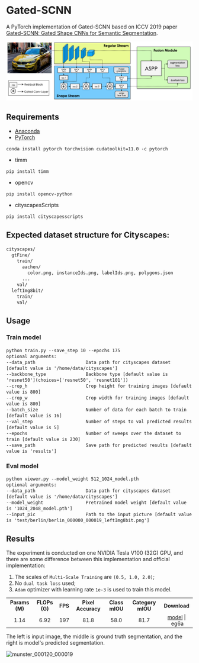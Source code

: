 # Gated-SCNN

A PyTorch implementation of Gated-SCNN based on ICCV 2019
paper [Gated-SCNN: Gated Shape CNNs for Semantic Segmentation](https://arxiv.org/abs/1907.05740).

![Network Architecture image from the paper](structure.png)

## Requirements

- [Anaconda](https://www.anaconda.com/download/)
- [PyTorch](https://pytorch.org)

```
conda install pytorch torchvision cudatoolkit=11.0 -c pytorch
```

- timm

```
pip install timm
```

- opencv

```
pip install opencv-python
```

- cityscapesScripts

```
pip install cityscapesscripts
```

## Expected dataset structure for Cityscapes:

```
cityscapes/
  gtFine/
    train/
      aachen/
        color.png, instanceIds.png, labelIds.png, polygons.json
      ...
    val/
  leftImg8bit/
    train/
    val/
```

## Usage

### Train model

```
python train.py --save_step 10 --epochs 175
optional arguments:
--data_path                   Data path for cityscapes dataset [default value is '/home/data/cityscapes']
--backbone_type               Backbone type [default value is 'resnet50'](choices=['resnet50', 'resnet101'])
--crop_h                      Crop height for training images [default value is 800]
--crop_w                      Crop width for training images [default value is 800]
--batch_size                  Number of data for each batch to train [default value is 16]
--val_step                    Number of steps to val predicted results [default value is 5]
--epochs                      Number of sweeps over the dataset to train [default value is 230]
--save_path                   Save path for predicted results [default value is 'results']
```

### Eval model

```
python viewer.py --model_weight 512_1024_model.pth
optional arguments:
--data_path                   Data path for cityscapes dataset [default value is '/home/data/cityscapes']
--model_weight                Pretrained model weight [default value is '1024_2048_model.pth']
--input_pic                   Path to the input picture [default value is 'test/berlin/berlin_000000_000019_leftImg8bit.png']
```

## Results

The experiment is conducted on one NVIDIA Tesla V100 (32G) GPU, and there are some difference between this
implementation and official implementation:

1. The scales of `Multi-Scale Training` are `(0.5, 1.0, 2.0)`;
2. No `dual task loss` used;
3. `Adam` optimizer with learning rate `1e-3` is used to train this model.

<table>
	<tbody>
		<!-- START TABLE -->
		<!-- TABLE HEADER -->
		<th>Params (M)</th>
		<th>FLOPs (G)</th>
		<th>FPS</th>
		<th>Pixel Accuracy</th>
		<th>Class mIOU</th>
		<th>Category mIOU</th>
		<th>Download</th>
		<!-- TABLE BODY -->
		<tr>
			<td align="center">1.14</td>
			<td align="center">6.92</td>
			<td align="center">197</td>
			<td align="center">81.8</td>
			<td align="center">58.0</td>
			<td align="center">81.7</td>
			<td align="center"><a href="https://pan.baidu.com/s/1cmcAtDewYs2lWK7LaktofQ">model</a>&nbsp;|&nbsp;eg6a</td>
		</tr>
	</tbody>
</table>

The left is input image, the middle is ground truth segmentation, and the right is model's predicted segmentation.

![munster_000120_000019](result.png)
